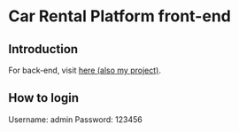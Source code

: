 # Car Rental Platform front-end

## Introduction

For back-end, visit [here (also my project)](https://github.com/founchoo/car-rental-platform).

## How to login

Username: admin
Password: 123456

